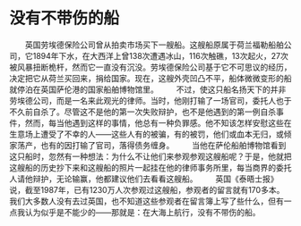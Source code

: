 # 没有不带伤的船
　　英国劳埃德保险公司曾从拍卖市场买下一艘船。这艘船原属于荷兰福勒船舶公司，它1894年下水，在大西洋上曾138次遭遇冰山，116次触礁，13次起火，27次被风暴扭断桅杆，然而它一直没有沉没。劳埃德保险公司基于它不可思议的经历，决定把它从荷兰买回来，捐给国家。现在，这艘外壳凹凸不平，船体微微变形的船就停泊在英国萨伦港的国家船舶博物馆里。 
　　不过，使这只船名扬天下的并非劳埃德公司，而是一名来此观光的律师。当时，他刚打输了一场官司，委托人也于不久前自杀了。尽管这不是他的第一次失败辩护，也不是他遇到的第一例自杀事件，然而，每当他遇到这样的事情，他总有一种负罪感。他不知该怎样安慰这些在生意场上遭受了不幸的人——这些人有的被骗，有的被罚，他们或血本无归，或倾家荡产，也有的因打输了官司，落得债务缠身。 
　　当他在萨伦船舶博物馆看到这只船时，忽然有一种想法：为什么不让他们来参观参观这艘船呢？于是，他就把这艘船的历史抄下来和这艘船的照片一起挂在他的律师事务所里，每当商界的委托人请他辩护，无论输赢，他都建议他们去看看这艘船。 
　　英国《泰晤士报》说，截至1987年，已有1230万人次参观过这艘船，参观者的留言就有170多本。我们大多数人没有去过英国，也不知道这些参观者在留言簿上写了些什么，但有一点我认为似乎是不能少的——那就是：在大海上航行，没有不带伤的船。
 